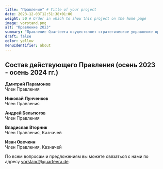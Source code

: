 ```yaml
---
title: "Правление" # Title of your project
date: 2023-12-03T12:51:38+01:00
weight: 50 # Order in which to show this project on the home page
image: vorstand.png
alt: "Правление 2023"
summary: "Правление Quarteera осуществляет стратегическое управление организацией, определяет приоритеты и ставит тактические цели, отвечает за кадровые вопросы."
draft: false
color: yellow
menuIdentifier: about
---
```


## Состав действующего Правления (осень 2023 - осень 2024 гг.)

**Дмитрий Парамонов**\
Член Правления

**Николай Лунченков**\
Член Правления

**Андрей Бельтюгов**\
Член Правления

**Владислав Вторник**\
Член Правления, Казначей

**Иван Овечкин**\
Член Правления, Казначей

По всем вопросам и предложениям вы можете связаться с нами по адресу [vorstand@quarteera.de](mailto:vorstand@quarteera.de).
